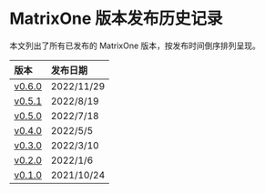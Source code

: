 # **MatrixOne 版本发布历史记录**

本文列出了所有已发布的 MatrixOne 版本，按发布时间倒序排列呈现。

|**版本**	|**发布日期**|
|:---|:----|
|[v0.6.0](v0.6.0.md)| 2022/11/29 |
|[v0.5.1](v0.5.1.md)| 2022/8/19 |
|[v0.5.0](v0.5.0.md)| 2022/7/18 |
|[v0.4.0](v0.4.0.md)| 2022/5/5 |
|[v0.3.0](v0.3.0.md)| 2022/3/10|
|[v0.2.0](v0.2.0.md)| 2022/1/6 |
|[v0.1.0](v0.1.0.md)| 2021/10/24 |
